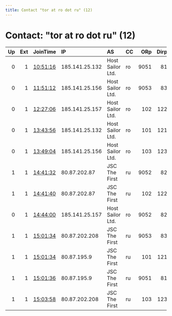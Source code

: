 ```yaml
---
title: Contact "tor at ro dot ru" (12)
---
```


# Contact: "tor at ro dot ru" (12)

|   Up |   Ext | JoinTime                                                                                            | IP             | AS               | CC   |   ORp |   Dirp | OS    | Version   | Nickname         |   eFamMembers |
|-----:|------:|:----------------------------------------------------------------------------------------------------|:---------------|:-----------------|:-----|------:|-------:|:------|:----------|:-----------------|--------------:|
|    0 |     1 | [10:51:16](https://metrics.torproject.org/rs.html#details/19589AA08F24DA7AA4287FEEC27A43C1AE974FC9) | 185.141.25.132 | Host Sailor Ltd. | ro   |  9051 |     81 | Linux | 0.4.5.7   | q7nt3HAoDxMPipub |             1 |
|    0 |     1 | [11:51:12](https://metrics.torproject.org/rs.html#details/C0A41ED0C605BDA76EFBDD16223478A39E1DD044) | 185.141.25.156 | Host Sailor Ltd. | ro   |  9053 |     83 | Linux | 0.4.5.7   | jaKOG2p9PyRG6pub |             1 |
|    0 |     1 | [12:27:06](https://metrics.torproject.org/rs.html#details/8FF8D24013812DD0EB08D3B46F09FE27F938805A) | 185.141.25.157 | Host Sailor Ltd. | ro   |   102 |    122 | Linux | 0.4.5.7   | t56wPYFX365eKpri |             1 |
|    0 |     1 | [13:43:56](https://metrics.torproject.org/rs.html#details/0B9339D9DA0FE795BFC11A04B18EF4370B5EC6D9) | 185.141.25.132 | Host Sailor Ltd. | ro   |   101 |    121 | Linux | 0.4.5.7   | NocI6BgMuP3OHpri |             1 |
|    0 |     1 | [13:49:04](https://metrics.torproject.org/rs.html#details/7CFB7F408F497855755EDD45C2C56B6084CC230C) | 185.141.25.156 | Host Sailor Ltd. | ro   |   103 |    123 | Linux | 0.4.5.7   | dudHxkHtVWEFQpri |             1 |
|    1 |     1 | [14:41:32](https://metrics.torproject.org/rs.html#details/16AEEFD65EC4C4BBA37688945B82F76799E283C0) | 80.87.202.87   | JSC The First    | ru   |  9052 |     82 | Linux | 0.4.5.7   | Htt7v6D7ACzsLpub |             1 |
|    1 |     1 | [14:41:40](https://metrics.torproject.org/rs.html#details/429C052FEF436E6B211A091D73293684B04FD4D9) | 80.87.202.87   | JSC The First    | ru   |   102 |    122 | Linux | 0.4.5.7   | YS6LiBJUFJKBKpri |             1 |
|    0 |     1 | [14:44:00](https://metrics.torproject.org/rs.html#details/20DA8BF677286B5A631151BBB98A0AE9542914E7) | 185.141.25.157 | Host Sailor Ltd. | ro   |  9052 |     82 | Linux | 0.4.5.7   | kRRzNkfHDy01Gpub |             1 |
|    1 |     1 | [15:01:34](https://metrics.torproject.org/rs.html#details/39FB92F0FC8AFFCE9E786B8C8D0AF58D9CE3D2D5) | 80.87.202.208  | JSC The First    | ru   |  9053 |     83 | Linux | 0.4.5.7   | MSVqC1XSGXy6Cpub |             1 |
|    1 |     1 | [15:01:34](https://metrics.torproject.org/rs.html#details/C7D37D6CE5A9B28D217EC2EA1BC500302D8F32BF) | 80.87.195.9    | JSC The First    | ru   |   101 |    121 | Linux | 0.4.5.7   | m9t8TyFMYrwfOpri |             1 |
|    1 |     1 | [15:01:36](https://metrics.torproject.org/rs.html#details/901421B8EC923D62A722FF5F48549AC3C66238AE) | 80.87.195.9    | JSC The First    | ru   |  9051 |     81 | Linux | 0.4.5.7   | KV1Iqpzo403KXpub |             1 |
|    1 |     1 | [15:03:58](https://metrics.torproject.org/rs.html#details/7A0C3E235261F64B5D8B6DD3CCCE5E238D534830) | 80.87.202.208  | JSC The First    | ru   |   103 |    123 | Linux | 0.4.5.7   | Og7zmmg6z6Ag9pri |             1 |

